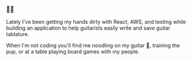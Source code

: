 ### 👨‍💻
Lately I've been getting my hands dirty with React, AWS, and testing while building an application to help guitarists easily write and save guitar tablature.

When I'm not coding you'll find me noodling on my guitar 🎸, training the pup, or at a table playing board games with my people. 
